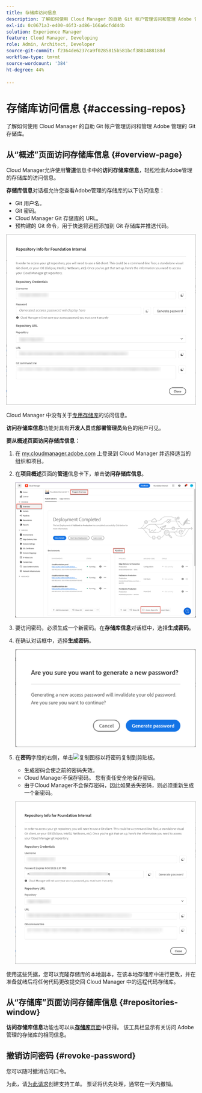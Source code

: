 ```yaml
---
title: 存储库访问信息
description: 了解如何使用 Cloud Manager 的自助 Git 帐户管理访问和管理 Adobe 管理的 Git 存储库。
exl-id: 0c0671a3-e400-46f3-ad86-166a6cfdd44b
solution: Experience Manager
feature: Cloud Manager, Developing
role: Admin, Architect, Developer
source-git-commit: f2364de6237ca9f0285815b581bcf3881488188d
workflow-type: tm+mt
source-wordcount: '384'
ht-degree: 44%

---
```



# 存储库访问信息 {#accessing-repos}

了解如何使用 Cloud Manager 的自助 Git 帐户管理访问和管理 Adobe 管理的 Git 存储库。

## 从“概述”页面访问存储库信息 {#overview-page}

Cloud Manager允许使用&#x200B;**管道**&#x200B;信息卡中的&#x200B;**访问存储库信息**，轻松检索Adobe管理的存储库的访问信息。

**存储库信息**&#x200B;对话框允许您查看Adobe管理的存储库的以下访问信息：

* Git 用户名。
* Git 密码。
* Cloud Manager Git 存储库的 URL。
* 预构建的 Git 命令，用于快速将远程添加到 Git 存储库并推送代码。

![存储库信息窗口](assets/repository-info.png)

Cloud Manager 中没有关于[专用存储库](private-repositories.md)的访问信息。

**访问存储库信息**&#x200B;功能对具有&#x200B;**开发人员**&#x200B;或&#x200B;**部署管理员**&#x200B;角色的用户可见。

**要从概述页面访问存储库信息：**

1. 在 [my.cloudmanager.adobe.com](https://my.cloudmanager.adobe.com/) 上登录到 Cloud Manager 并选择适当的组织和项目。

1. 在&#x200B;**项目概述**&#x200B;页面的&#x200B;**管道**&#x200B;信息卡下，单击&#x200B;**访问存储库信息**。

   ![访问管道信息卡上的存储库信息](assets/pipelines-card.png)

1. 要访问密码，必须生成一个新密码。在&#x200B;**存储库信息**&#x200B;对话框中，选择&#x200B;**生成密码**。

1. 在确认对话框中，选择&#x200B;**生成密码**。

   ![确认密码生成](assets/confirm-generated-password.png)

1. 在&#x200B;**密码**&#x200B;字段的右侧，单击![复制图标](https://spectrum.adobe.com/static/icons/workflow_18/Smock_Copy_18_N.svg)以将密码复制到剪贴板。

   * 生成密码会使之前的密码失效。
   * Cloud Manager不保存密码。 您有责任安全地保存密码。
   * 由于Cloud Manager不会保存密码，因此如果丢失密码，则必须重新生成一个新密码。

   ![在“存储库信息”对话框中复制密码](/help/implementing/cloud-manager/managing-code/assets/repository-copy-password.png)

使用这些凭据，您可以克隆存储库的本地副本，在该本地存储库中进行更改，并在准备就绪后将任何代码更改提交回 Cloud Manager 中的远程代码存储库。

## 从“存储库”页面访问存储库信息 {#repositories-window}

**访问存储库信息**&#x200B;功能也可以从&#x200B;[**存储库**&#x200B;页面](managing-repositories.md)中获得。 该工具栏显示有关访问 Adobe 管理的存储库的相同信息。

## 撤销访问密码 {#revoke-password}

您可以随时撤消访问口令。

为此，请[为此请求](https://experienceleague.adobe.com/zh-hans?support-solution=Experience+Manager&amp;support-tab=home#support)创建支持工单。 票证将优先处理，通常在一天内撤销。
